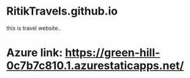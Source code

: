 # RitikTravels.github.io
this is travel website..
# Azure link: https://green-hill-0c7b7c810.1.azurestaticapps.net/
